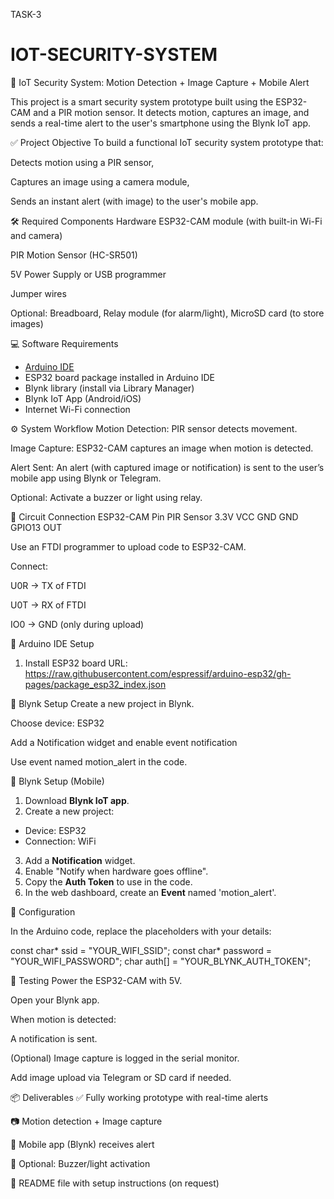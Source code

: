 TASK-3
# IOT-SECURITY-SYSTEM

🔐 IoT Security System: Motion Detection + Image Capture + Mobile Alert

This project is a smart security system prototype built using the ESP32-CAM and a PIR motion sensor. 
It detects motion, captures an image, and sends a real-time alert to the user's smartphone using the Blynk IoT app.


✅ Project Objective
To build a functional IoT security system prototype that:

Detects motion using a PIR sensor,

Captures an image using a camera module,

Sends an instant alert (with image) to the user's mobile app.

🛠️ Required Components
Hardware
ESP32-CAM module (with built-in Wi-Fi and camera)

PIR Motion Sensor (HC-SR501)

5V Power Supply or USB programmer

Jumper wires

Optional: Breadboard, Relay module (for alarm/light), MicroSD card (to store images)


 💻 Software Requirements

- [Arduino IDE](https://www.arduino.cc/en/software)
- ESP32 board package installed in Arduino IDE
- Blynk library (install via Library Manager)
- Blynk IoT App (Android/iOS)
- Internet Wi-Fi connection
  

⚙️ System Workflow
Motion Detection: PIR sensor detects movement.

Image Capture: ESP32-CAM captures an image when motion is detected.

Alert Sent: An alert (with captured image or notification) is sent to the user’s mobile app using Blynk or Telegram.

Optional: Activate a buzzer or light using relay.


🔌 Circuit Connection
ESP32-CAM Pin 	PIR Sensor
3.3V             VCC
GND	             GND
GPIO13	         OUT

Use an FTDI programmer to upload code to ESP32-CAM.

Connect:

U0R → TX of FTDI

U0T → RX of FTDI

IO0 → GND (only during upload)



🔧 Arduino IDE Setup

1. Install ESP32 board URL:
   https://raw.githubusercontent.com/espressif/arduino-esp32/gh-pages/package_esp32_index.json

   

📲 Blynk Setup
Create a new project in Blynk.

Choose device: ESP32

Add a Notification widget and enable event notification

Use event named motion_alert in the code.



📲 Blynk Setup (Mobile)

1. Download **Blynk IoT app**.
2. Create a new project:
- Device: ESP32
- Connection: WiFi
3. Add a **Notification** widget.
4. Enable "Notify when hardware goes offline".
5. Copy the **Auth Token** to use in the code.
6. In the web dashboard, create an **Event** named 'motion_alert'.

  

  🔑 Configuration

In the Arduino code, replace the placeholders with your details:

const char* ssid = "YOUR_WIFI_SSID";
const char* password = "YOUR_WIFI_PASSWORD";
char auth[] = "YOUR_BLYNK_AUTH_TOKEN";



🧪 Testing
Power the ESP32-CAM with 5V.

Open your Blynk app.

When motion is detected:

A notification is sent.

(Optional) Image capture is logged in the serial monitor.

Add image upload via Telegram or SD card if needed.



📦 Deliverables
✅ Fully working prototype with real-time alerts

📷 Motion detection + Image capture

📱 Mobile app (Blynk) receives alert

🔔 Optional: Buzzer/light activation

📖 README file with setup instructions (on request)
